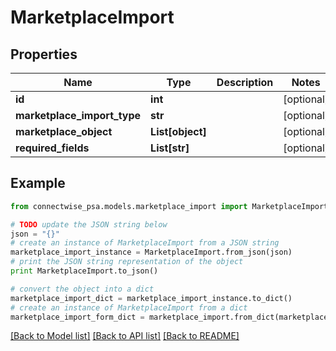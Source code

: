 # MarketplaceImport


## Properties
Name | Type | Description | Notes
------------ | ------------- | ------------- | -------------
**id** | **int** |  | [optional] 
**marketplace_import_type** | **str** |  | [optional] 
**marketplace_object** | **List[object]** |  | [optional] 
**required_fields** | **List[str]** |  | [optional] 

## Example

```python
from connectwise_psa.models.marketplace_import import MarketplaceImport

# TODO update the JSON string below
json = "{}"
# create an instance of MarketplaceImport from a JSON string
marketplace_import_instance = MarketplaceImport.from_json(json)
# print the JSON string representation of the object
print MarketplaceImport.to_json()

# convert the object into a dict
marketplace_import_dict = marketplace_import_instance.to_dict()
# create an instance of MarketplaceImport from a dict
marketplace_import_form_dict = marketplace_import.from_dict(marketplace_import_dict)
```
[[Back to Model list]](../README.md#documentation-for-models) [[Back to API list]](../README.md#documentation-for-api-endpoints) [[Back to README]](../README.md)


